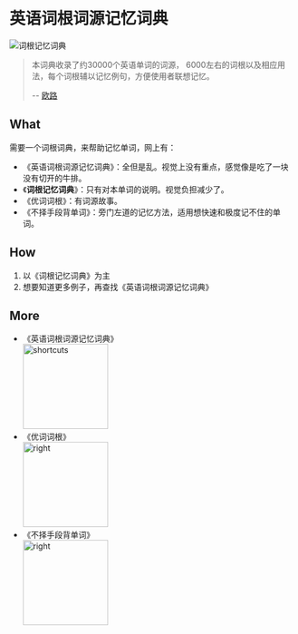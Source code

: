 # 英语词根词源记忆词典

![词根记忆词典](https://i.imgur.com/mHzZyuR.png)


> 本词典收录了约30000个英语单词的词源， 6000左右的词根以及相应用法，每个词根辅以记忆例句，方便使用者联想记忆。
> 
> -- [欧路](http://www.eudic.net/Product/dictionary_resource.aspx?q=%E8%AF%8D%E6%A0%B9)

 
## What


需要一个词根词典，来帮助记忆单词，网上有：

* 《英语词根词源记忆词典》：全但是乱。视觉上没有重点，感觉像是吃了一块没有切开的牛排。
* 《**词根记忆词典**》：只有对本单词的说明。视觉负担减少了。
* 《优词词根》：有词源故事。
* 《不择手段背单词》：旁门左道的记忆方法，适用想快速和极度记不住的单词。

## How

1. 以《词根记忆词典》为主
2. 想要知道更多例子，再查找《英语词根词源记忆词典》

## More 

* 《英语词根词源记忆词典》 <br> <img src="https://i.imgur.com/HUKxTZ9.png" alt="shortcuts" width="150"/> 
*  《优词词根》 <br> <img src="https://i.imgur.com/jgBHBJE.png" alt="right" width="150"/>
*  《不择手段背单词》 <br>  <img src="https://i.imgur.com/ltG0Jrc.png" alt="right" width="150"/>

